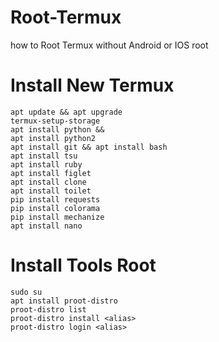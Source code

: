 # Root-Termux

how to Root Termux without Android or IOS root

# Install New Termux
    apt update && apt upgrade
    termux-setup-storage 
    apt install python && 
    apt install python2
    apt install git && apt install bash 
    apt install tsu 
    apt install ruby 
    apt install figlet 
    apt install clone
    apt install toilet 
    pip install requests
    pip install colorama 
    pip install mechanize 
    apt install nano

# Install Tools Root
    sudo su
    apt install proot-distro
    proot-distro list
    proot-distro install <alias>
    proot-distro login <alias>

